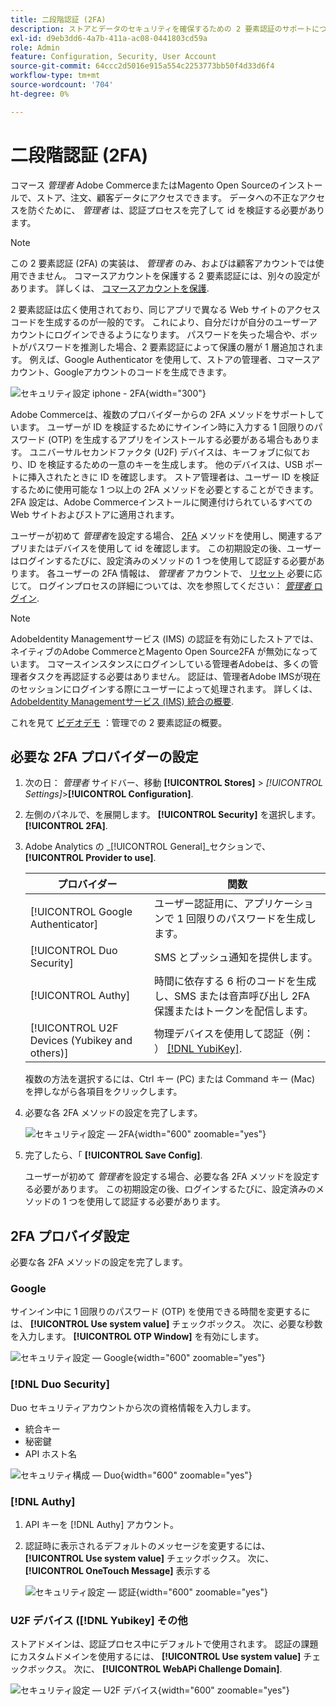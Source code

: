 ```yaml
---
title: 二段階認証 (2FA)
description: ストアとデータのセキュリティを確保するための 2 要素認証のサポートについて説明します。
exl-id: d9eb3dd6-4a7b-411a-ac08-0441803cd59a
role: Admin
feature: Configuration, Security, User Account
source-git-commit: 64ccc2d5016e915a554c2253773bb50f4d33d6f4
workflow-type: tm+mt
source-wordcount: '704'
ht-degree: 0%

---
```


# 二段階認証 (2FA)

コマース _管理者_ Adobe CommerceまたはMagento Open Sourceのインストールで、ストア、注文、顧客データにアクセスできます。 データへの不正なアクセスを防ぐために、 _管理者_ は、認証プロセスを完了して id を検証する必要があります。

>[!NOTE]
>
>この 2 要素認証 (2FA) の実装は、 _管理者_ のみ、およびは顧客アカウントでは使用できません。 コマースアカウントを保護する 2 要素認証には、別々の設定があります。 詳しくは、 [コマースアカウントを保護](../getting-started/commerce-account-secure.md).

2 要素認証は広く使用されており、同じアプリで異なる Web サイトのアクセスコードを生成するのが一般的です。 これにより、自分だけが自分のユーザーアカウントにログインできるようになります。 パスワードを失った場合や、ボットがパスワードを推測した場合、2 要素認証によって保護の層が 1 層追加されます。 例えば、Google Authenticator を使用して、ストアの管理者、コマースアカウント、Googleアカウントのコードを生成できます。

![セキュリティ設定 iphone - 2FA](./assets/google-authenticator-iphone.png){width="300"}

Adobe Commerceは、複数のプロバイダーからの 2FA メソッドをサポートしています。 ユーザーが ID を検証するためにサインイン時に入力する 1 回限りのパスワード (OTP) を生成するアプリをインストールする必要がある場合もあります。 ユニバーサルセカンドファクタ (U2F) デバイスは、キーフォブに似ており、ID を検証するための一意のキーを生成します。 他のデバイスは、USB ポートに挿入されたときに ID を確認します。 ストア管理者は、ユーザー ID を検証するために使用可能な 1 つ以上の 2FA メソッドを必要とすることができます。 2FA 設定は、Adobe Commerceインストールに関連付けられているすべての Web サイトおよびストアに適用されます。

ユーザーが初めて _管理者_&#x200B;を設定する場合、 [2FA](../configuration-reference/security/2fa.md) メソッドを使用し、関連するアプリまたはデバイスを使用して id を確認します。 この初期設定の後、ユーザーはログインするたびに、設定済みのメソッドの 1 つを使用して認証する必要があります。 各ユーザーの 2FA 情報は、 _管理者_ アカウントで、 [リセット](security-two-factor-authentication-manage.md) 必要に応じて。 ログインプロセスの詳細については、次を参照してください： [_管理者_ ログイン](../getting-started/admin-signin.md).

>[!NOTE]
>
>AdobeIdentity Managementサービス (IMS) の認証を有効にしたストアでは、ネイティブのAdobe CommerceとMagento Open Source2FA が無効になっています。 コマースインスタンスにログインしている管理者Adobeは、多くの管理者タスクを再認証する必要はありません。 認証は、管理者Adobe IMSが現在のセッションにログインする際にユーザーによって処理されます。 詳しくは、 [AdobeIdentity Managementサービス (IMS) 統合の概要](https://experienceleague.adobe.com/docs/commerce-admin/start/admin/ims/adobe-ims-integration-overview.html).

これを見て [ビデオデモ](https://video.tv.adobe.com/v/339104?quality=12&learn=on) ：管理での 2 要素認証の概要。

## 必要な 2FA プロバイダーの設定

1. 次の日： _管理者_ サイドバー、移動 **[!UICONTROL Stores]** > _[!UICONTROL Settings]_>**[!UICONTROL Configuration]**.

1. 左側のパネルで、を展開します。 **[!UICONTROL Security]** を選択します。 **[!UICONTROL 2FA]**.

1. Adobe Analytics の _[!UICONTROL General]_セクションで、**[!UICONTROL Provider to use]**.

   | プロバイダー | 関数 |
   |--- |--- |
   | [!UICONTROL Google Authenticator] | ユーザー認証用に、アプリケーションで 1 回限りのパスワードを生成します。 |
   | [!UICONTROL Duo Security] | SMS とプッシュ通知を提供します。 |
   | [!UICONTROL Authy] | 時間に依存する 6 桁のコードを生成し、SMS または音声呼び出し 2FA 保護またはトークンを配信します。 |
   | [!UICONTROL U2F Devices (Yubikey and others)] | 物理デバイスを使用して認証（例： ） [[!DNL YubiKey]](https://www.yubico.com/). |

   複数の方法を選択するには、Ctrl キー (PC) または Command キー (Mac) を押しながら各項目をクリックします。

1. 必要な各 2FA メソッドの設定を完了します。

   ![セキュリティ設定 — 2FA](../configuration-reference/security/assets/2fa-general.png){width="600" zoomable="yes"}

1. 完了したら、「 **[!UICONTROL Save Config]**.

   ユーザーが初めて _管理者_&#x200B;を設定する場合、必要な各 2FA メソッドを設定する必要があります。 この初期設定の後、ログインするたびに、設定済みのメソッドの 1 つを使用して認証する必要があります。

## 2FA プロバイダ設定

必要な各 2FA メソッドの設定を完了します。

### Google

サインイン中に 1 回限りのパスワード (OTP) を使用できる時間を変更するには、 **[!UICONTROL Use system value]** チェックボックス。 次に、必要な秒数を入力します。 **[!UICONTROL OTP Window]** を有効にします。

![セキュリティ設定 — Google](../configuration-reference/security/assets/2fa-google.png){width="600" zoomable="yes"}

### [!DNL Duo Security]

Duo セキュリティアカウントから次の資格情報を入力します。

- 統合キー
- 秘密鍵
- API ホスト名

![セキュリティ構成 — Duo](../configuration-reference/security/assets/2fa-duo-security.png){width="600" zoomable="yes"}

### [!DNL Authy]

1. API キーを [!DNL Authy] アカウント。

1. 認証時に表示されるデフォルトのメッセージを変更するには、 **[!UICONTROL Use system value]** チェックボックス。 次に、 **[!UICONTROL OneTouch Message]** 表示する

   ![セキュリティ設定 — 認証](../configuration-reference/security/assets/2fa-authy.png){width="600" zoomable="yes"}

### U2F デバイス ([!DNL Yubikey] その他

ストアドメインは、認証プロセス中にデフォルトで使用されます。 認証の課題にカスタムドメインを使用するには、 **[!UICONTROL Use system value]** チェックボックス。 次に、 **[!UICONTROL WebAPi Challenge Domain]**.

![セキュリティ設定 — U2F デバイス](../configuration-reference/security/assets/2fa-u2f-key.png){width="600" zoomable="yes"}
